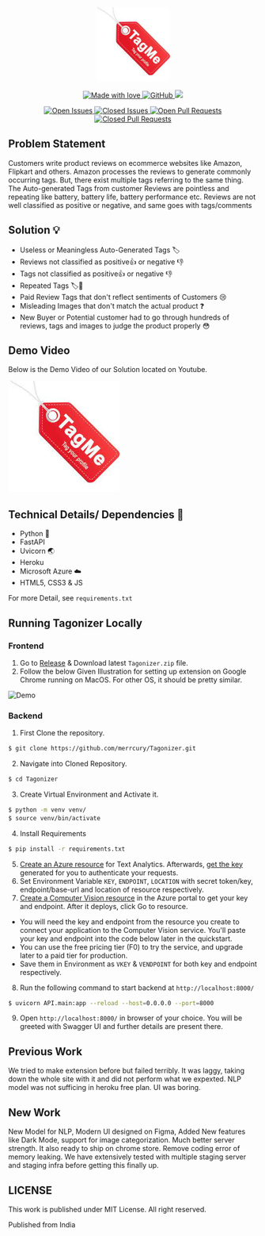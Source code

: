 <p align="center">
  <a href="https://github.com/kshubhamm/TAGMEAI/">
    <img src="https://github.com/kshubhamm/TAGMEAI/blob/main/tagme.jpg" alt="Tagonizer" width="150" height="150"> 
  </a>
</p>

<p align="center">
  <a href="https://github.com/kshubhamm/TAGMEAI/">
   <img src="https://madewithlove.now.sh/in?heart=true&colorA=%23ff0000&colorB=%23050505&template=plastic" alt="Made with love">
    <img alt="GitHub" src="https://img.shields.io/github/license/merrcury/tagonizer?style=plastic">
    <img src="https://img.shields.io/badge/Made%20with%20%E2%9D%A4%EF%B8%8F%20by%20-TEAM JUST DO IT%20KK-red&template=plastic">
  </a>
</p>

<p align="center">
  <a href="https://github.com/kshubhamm/TAGMEAI/">
    <img src ="https://img.shields.io/github/issues-raw/merrcury/Tagonizer" alt = "Open Issues">
    <img src ="https://img.shields.io/github/issues-closed-raw/merrcury/Tagonizer" alt = "Closed Issues">
    <img src ="https://img.shields.io/github/issues-pr-raw/merrcury/Tagonizer" alt = "Open Pull Requests">
    <img src ="https://img.shields.io/github/issues-pr-closed/merrcury/Tagonizer" alt = "Closed Pull Requests">
  </a>
 </p>
    

## Problem Statement 
Customers write product reviews on ecommerce websites like Amazon, Flipkart and others. Amazon processes the reviews to generate commonly occurring tags. But, there exist multiple tags referring to the same thing. The Auto-generated Tags from customer Reviews are pointless and repeating like battery, battery life, battery performance etc. Reviews are not well classified as positive or negative, and same goes with tags/comments

## Solution 💡 

+ Useless or Meaningless Auto-Generated Tags 🏷️
+ Reviews not classified as positive👍 or negative 👎
+ Tags not classified as positive👍 or negative 👎
+ Repeated Tags 🏷️🤔
+ Paid Review Tags that don't reflect sentiments of Customers 😢
+ Misleading Images that don't match the actual product ❓
+ New Buyer or Potential customer had to go through hundreds of reviews, tags and images to judge the product properly 😳

## Demo Video 
Below is the Demo Video of our Solution located on Youtube.

[![DEMO Video](https://github.com/kshubhamm/TAGMEAI/blob/main/tagme.jpg)](https://youtu.be/c5izyZUOq5o)

## Technical Details/ Dependencies 🧰 
+ Python 🐍 
+ FastAPI 
+ Uvicorn 🌏 
+ Heroku 
+ Microsoft Azure ☁️
+ HTML5, CSS3 & JS 

For more Detail, see `requirements.txt`

## Running Tagonizer Locally 

### Frontend

1. Go to [Release](https://github.com/merrcury/Tagonizer/releases) & Download latest `Tagonizer.zip` file. 
2. Follow the below Given Illustration for setting up extension on Google Chrome running on MacOS. For other OS, it should be pretty similar. 

![Demo](demo.gif)

### Backend 

1. First Clone the repository. 
```bash
$ git clone https://github.com/merrcury/Tagonizer.git
```
2. Navigate into Cloned Repository. 
```bash 
$ cd Tagonizer
```
3. Create Virtual Environment and Activate it. 
```bash 
$ python -m venv venv/
$ source venv/bin/activate
```
4. Install Requirements
```bash 
$ pip install -r requirements.txt
```
5. [Create an Azure resource](https://docs.microsoft.com/en-us/azure/cognitive-services/text-analytics/how-tos/text-analytics-how-to-call-api) for Text Analytics. Afterwards, [get the key](https://docs.microsoft.com/en-us/azure/cognitive-services/text-analytics/how-tos/text-analytics-how-to-call-api) generated for you to authenticate your requests.
6. Set Environment Variable `KEY`, `ENDPOINT`, `LOCATION` with secret token/key, endpoint/base-url and location of resource respectively. 
7. [Create a Computer Vision resource](https://portal.azure.com/#create/Microsoft.CognitiveServicesComputerVision)  in the Azure portal to get your key and endpoint. After it deploys, click Go to resource.
  + You will need the key and endpoint from the resource you create to connect your application to the Computer Vision service. You'll paste your key and endpoint into the code below later in the quickstart.
  + You can use the free pricing tier (F0) to try the service, and upgrade later to a paid tier for production.
  + Save them in Environment as `VKEY` & `VENDPOINT` for both key and endpoint respectively.

8. Run the following command to start backend at `http://localhost:8000/`
```bash
$ uvicorn API.main:app --reload --host=0.0.0.0 --port=8000
```
9. Open `http://localhost:8000/` in browser of your choice. You will be greeted with Swagger UI and further details are present there. 


## Previous Work 
We tried to make extension before but failed terribly. It was laggy, taking down the whole site with it and did not perform what we expexted. NLP model was not sufficing in heroku free plan. UI was boring. 

## New Work
New Model for NLP, Modern UI designed on Figma, Added New features like Dark Mode, support for image categorization. Much better server strength. It also ready to ship on chrome store. Remove coding error of memory leaking. We have extensively tested with multiple staging server and staging infra before getting this finally up. 

## LICENSE 

This work is published under MIT License. All right reserved. 

Published from India
